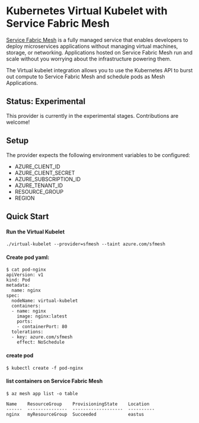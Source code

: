 # Kubernetes Virtual Kubelet with Service Fabric Mesh

[Service Fabric Mesh](https://docs.microsoft.com/en-us/azure/service-fabric-mesh/service-fabric-mesh-overview) is a fully managed service that enables developers to deploy microservices applications without managing virtual machines, storage, or networking. Applications hosted on Service Fabric Mesh run and scale without you worrying about the infrastructure powering them.

The Virtual kubelet integration allows you to use the Kubernetes API to burst out compute to Service Fabric Mesh and schedule pods as Mesh Applications.

## Status: Experimental

This provider is currently in the experimental stages. Contributions are welcome!

## Setup

The provider expects the following environment variables to be configured:

- AZURE_CLIENT_ID
- AZURE_CLIENT_SECRET
- AZURE_SUBSCRIPTION_ID
- AZURE_TENANT_ID
- RESOURCE_GROUP
- REGION

## Quick Start

#### Run the Virtual Kubelet

```
./virtual-kubelet --provider=sfmesh --taint azure.com/sfmesh
```

#### Create pod yaml:

```
$ cat pod-nginx
apiVersion: v1
kind: Pod
metadata:
  name: nginx
spec:
  nodeName: virtual-kubelet
  containers:
  - name: nginx
    image: nginx:latest
    ports:
    - containerPort: 80
  tolerations:
  - key: azure.com/sfmesh
    effect: NoSchedule
```

#### create pod

```
$ kubectl create -f pod-nginx
```

#### list containers on Service Fabric Mesh

```
$ az mesh app list -o table

Name    ResourceGroup    ProvisioningState    Location
------  ---------------  -------------------  ----------
nginx   myResourceGroup  Succeeded            eastus
```
